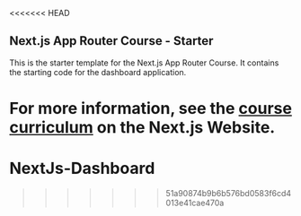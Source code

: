<<<<<<< HEAD
## Next.js App Router Course - Starter

This is the starter template for the Next.js App Router Course. It contains the starting code for the dashboard application.

For more information, see the [course curriculum](https://nextjs.org/learn) on the Next.js Website.
=======
# NextJs-Dashboard
>>>>>>> 51a90874b9b6b576bd0583f6cd4013e41cae470a
